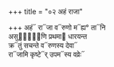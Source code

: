 +++
title = "०२ अहं राजा"

+++
अहं᳓ रा᳓जा व᳓रुणो म᳓ह्य° ता᳓नि  
असुर्या᳡णि प्रथमा᳓ धारयन्त  
क्र᳓तुं सचन्ते व᳓रुणस्य देवा᳓  
रा᳓जामि कृष्टे᳓र् उपम᳓स्य वव्रेः᳓